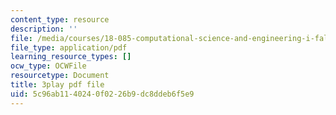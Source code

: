 ```yaml
---
content_type: resource
description: ''
file: /media/courses/18-085-computational-science-and-engineering-i-fall-2008/5c96ab1140240f0226b9dc8ddeb6f5e9_11y8_XTbwGo.pdf
file_type: application/pdf
learning_resource_types: []
ocw_type: OCWFile
resourcetype: Document
title: 3play pdf file
uid: 5c96ab11-4024-0f02-26b9-dc8ddeb6f5e9
---
```

